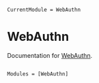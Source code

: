 ```@meta
CurrentModule = WebAuthn
```

# WebAuthn

Documentation for [WebAuthn](https://github.com/andreeco/WebAuthn.jl).

```@index
```

```@autodocs
Modules = [WebAuthn]
```
